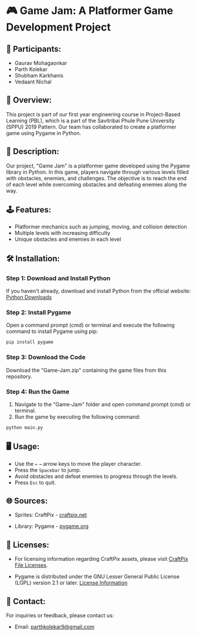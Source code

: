 # 🎮 Game Jam: A Platformer Game Development Project

## 👥 Participants:
- Gaurav Mohagaonkar
- Parth Kolekar
- Shubham Karkhanis
- Vedaant Nichal

## 📝 Overview:
This project is part of our first year engineering course in Project-Based Learning (PBL), which is a part of the Savitribai Phule Pune University (SPPU) 2019 Pattern. Our team has collaborated to create a platformer game using Pygame in Python.

## 📖 Description:
Our project, "Game Jam" is a platformer game developed using the Pygame library in Python. In this game, players navigate through various levels filled with obstacles, enemies, and challenges. The objective is to reach the end of each level while overcoming obstacles and defeating enemies along the way.

## 🕹️ Features:
- Platformer mechanics such as jumping, moving, and collision detection
- Multiple levels with increasing difficulty
- Unique obstacles and enemies in each level

## 🛠️ Installation:
### Step 1: Download and Install Python
If you haven't already, download and install Python from the official website: [Python Downloads](https://www.python.org/downloads/)

### Step 2: Install Pygame
Open a command prompt (cmd) or terminal and execute the following command to install Pygame using pip:
```bash
pip install pygame
```
### Step 3: Download the Code
Download the "Game-Jam.zip" containing the game files from this repository.

### Step 4: Run the Game
1. Navigate to the "Game-Jam" folder and open command prompt (cmd) or terminal.
2. Run the game by executing the following command:
```bash
python main.py
```

## 🖥️ Usage:             
- Use the `←` `→` arrow keys to move the player character.
- Press the `Spacebar` to jump.
- Avoid obstacles and defeat enemies to progress through the levels.
- Press `Esc` to quit.

## 🌐 Sources:
- Sprites: CraftPix - [craftpix.net](https://craftpix.net/freebies/assassin-mage-viking-free-pixel-art-game-heroes/?num=1&count=9&sq=viking&pos=7)

- Library: Pygame - [pygame.org](https://pygame.org)
  
## 📜 Licenses:
- For licensing information regarding CraftPix assets, please visit [CraftPix File Licenses](https://craftpix.net/file-licenses/).

- Pygame is distributed under the GNU Lesser General Public License (LGPL) version 2.1 or later. [License Information](https://www.pygame.org/docs/LGPL.txt)

## 📧 Contact:
For inquiries or feedback, please contact us:
- Email: parthkolekar9@gmail.com
